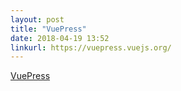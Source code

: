 ```yaml
---
layout: post
title: "VuePress"
date: 2018-04-19 13:52
linkurl: https://vuepress.vuejs.org/
---
```


[VuePress](https://vuepress.vuejs.org/)

> 